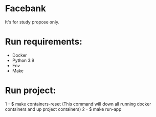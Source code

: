 # Facebank

It's for study propose only.


# Run requirements:

* Docker
* Python 3.9
* Env
* Make


# Run project:
1 - $ make containers-reset (This command will down all running docker containers and up project containers)
2 - $ make run-app

